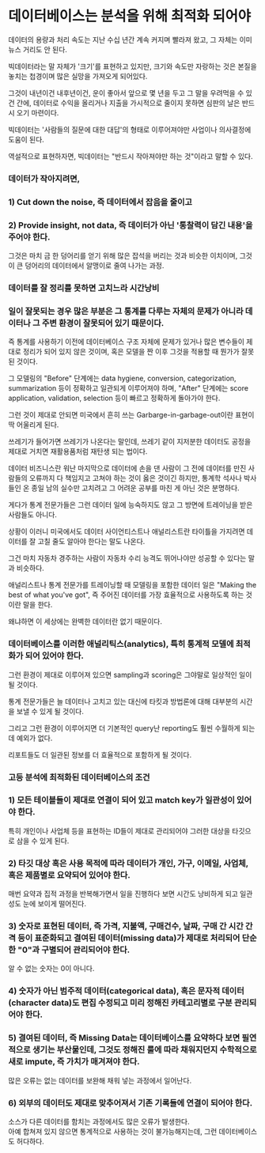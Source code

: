 # 데이터베이스는 분석을 위해 최적화 되어야   
데이터의 용량과 처리 속도는 지난 수십 년간 계속 커지며 빨라져 왔고, 그 자체는 이미 뉴스 거리도 안 된다.    

빅데이터라는 말 자체가 '크기'를 표현하고 있지만, 크기와 속도만 자랑하는 것은 본질을 놓치는 첩경이며 많은 실망을 가져오게 되어있다.    

그것이 내년이건 내후년이건, 운이 좋아서 앞으로 몇 년을 두고 그 말을 우려먹을 수 있건 간에, 데이터로 수익을 올리거나 지출을 가시적으로 줄이지 못하면 심판의 날은 반드시 오기 마련이다.   


빅데이터는 '사람들의 질문에 대한 대답'의 형태로 이루어져야만 사업이나 의사결정에 도움이 된다.   

역설적으로 표현하자면, 빅데이터는 "반드시 작아져야만 하는 것"이라고 말할 수 있다.   

### 데이터가 작아지려면,  
### 1) Cut down the noise, 즉 데이터에서 잡음을 줄이고

### 2) Provide insight, not data, 즉 데이터가 아닌 '통찰력이 담긴 내용'을 주어야 한다.   

그것은 마치 금 한 덩어리를 얻기 위해 많은 잡석을 버리는 것과 비슷한 이치이며, 그것이 큰 덩어리의 데이터에서 알맹이로 줄여 나가는 과정.

### 데이터를 잘 정리를 못하면 고치느라 시간낭비    
### 일이 잘못되는 경우 많은 부분은 그 통계를 다루는 자체의 문제가 아니라 데이터나 그 주변 환경이 잘못되어 있기 때문이다.   
즉 통계를 사용하기 이전에 데이터베이스 구조 자체에 문제가 있거나 많은 변수들이 제대로 정리가 되어 있지 않은 것이며, 혹은 모델을 짠 이후 그것을 적용할 때 뭔가가 잘못된 것이다.   

그 모델링의 "Before" 단계에는 data hygiene, conversion, categorization, summarization 등이 정확하고 일관되게 이루어져야 하며, "After" 단계에는 score application, validation, selection 등이 빠르고 정확하게 돌아가야 한다.   

그런 것이 제대로 안되면 미국에서 흔히 쓰는 Garbarge-in-garbage-out이란 표현이 딱 어울리게 된다.   

쓰레기가 들어가면 쓰레기가 나온다는 말인데, 쓰레기 같이 지저분한 데이터도 공정을 제대로 거치면 재활용품처럼 재탄생 되는 법이다.  

데이터 비즈니스란 워난 마지막으로 데이터에 손을 댄 사람이 그 전에 데이터를 만진 사람들의 오류까지 다 책임지고 고쳐야 하는 것이 옳은 것이긴 하지만, 통계학 석사나 박사들인 온 종일 남의 실수만 고치려고 그 어려운 공부를 마친 게 아닌 것은 분명하다.   

게다가 통계 전문가들은 그런 데이터 일에 능숙하지도 않고 그 방면에 트레이닝을 받은 사람들도 아니다.    

상황이 이러니 미국에서도 데이터 사이언티스트나 애널리스트란 타이틀을 가지려면 데이터를 잘 고칠 줄도 알아야 한다는 말도 나온다. 

그건 마치 자동차 경주하는 사람이 자동차 수리 능격도 뛰어나야만 성공할 수 있다는 말과 비슷하다.     

애널리스트나 통계 전문가를 트레이닝할 때 모델링을 포함한 데이터 일은 "Making the best of what you've got", 즉 주어진 데이터를 가장 효율적으로 사용하도록 하는 것이란 말을 한다.   

왜냐하면 이 세상에는 완벽한 데이터란 없기 때문이다.    

### 데이터베이스를 이러한 애널리틱스(analytics), 특히 통계적 모델에 최적화가 되어 있어야 한다.
그런 환경이 제대로 이루어져 있으면 sampling과 scoring은 그야말로 일상적인 일이 될 것이다.    

통계 전문가들은 늘 데이터나 고치고 있는 대신에 타킷과 방법론에 대해 대부분의 시간을 보낼 수 있게 될 것이다.   

그리고 그런 환경이 이루어지면 더 기본적인 query난 reporting도 훨씬 수월하게 되는데 예외가 없다.  

리포트들도 더 일관된 정보를 더 효율적으로 포함하게 될 것이다.   

### 고등 분석에 최적화된 데이터베이스의 조건 
### 1) 모든 테이블들이 제대로 연결이 되어 있고 match key가 일관성이 있어야 한다.   
특히 개인이나 사업체 등을 표현하는 ID들이 제대로 관리되어야 그러한 대상을 타깃으로 삼을 수 있게 된다.    

### 2) 타깃 대상 혹은 사용 목적에 따라 데이터가 개인, 가구, 이메일, 사업체, 혹은 제품별로 요약되어 있어야 한다.   
매번 요약과 집적 과정을 반복해가면서 일을 진행하다 보면 시간도 낭비하게 되고 일관성도 눈에 보이게 떨어진다.  

### 3) 숫자로 표현된 데이터, 즉 가격, 지불액, 구매건수, 날짜, 구매 간 시간 간격 등이 표준화되고 결여된 데이터(missing data)가 제대로 처리되어 단순한 "0"과 구별되어 관리되어야 한다.    
알 수 없는 숫자는 0이 아니다.

### 4) 숫자가 아닌 범주적 데이터(categorical data), 혹은 문자적 데이터(character data)도 편집 수정되고 미리 정해진 카테고리별로 구분 관리되어야 한다.    

### 5) 결여된 데이터, 즉 Missing Data는 데이터베이스를 요약하다 보면 필연적으로 생기는 부산물인데, 그것도 정해진 룰에 따라 채워지던지 수학적으로 새로 impute, 즉 가치가 매겨져야 한다.   
많은 오류는 없는 데이터를 보완해 채워 넣는 과정에서 일어난다.  

### 6) 외부의 데이터도 제대로 맞추어져서 기존 기록들에 연결이 되어야 한다.   
소스가 다른 데이터를 함치는 과정에서도 많은 오류가 발생한다.   
아예 합쳐져 있지 않으면 통계적으로 사용하는 것이 불가능해지는데, 그런 데이터베이스도 허다하다.    




